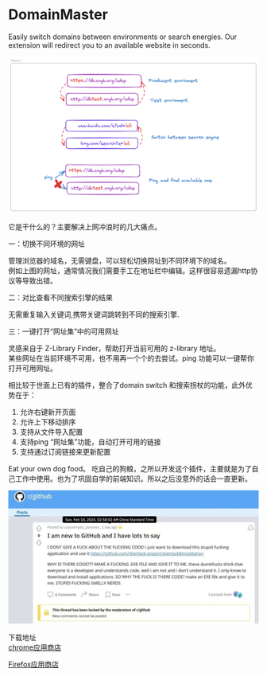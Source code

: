 # DomainMaster
  
Easily switch domains between environments or search energies. Our extension will redirect you to an available website in seconds.

![图例](main.png)   


它是干什么的？主要解决上网冲浪时的几大痛点。

一：切换不同环境的网址

管理浏览器的域名，无需键盘，可以轻松切换网址到不同环境下的域名。     
例如上图的网址，通常情况我们需要手工在地址栏中编辑。这样很容易遗漏http协议等导致出错。

二：对比查看不同搜索引擎的结果

无需重复输入关键词,携带关键词跳转到不同的搜索引擎.

三：一键打开“网址集”中的可用网址

灵感来自于 Z-Library Finder，帮助打开当前可用的 z-library 地址。      
某些网址在当前环境不可用，也不用再一个个的去尝试。ping 功能可以一键帮你打开可用网址。

相比较于世面上已有的插件，整合了domain switch 和搜索拐杖的功能，此外优势在于： 
1. 允许右键新开页面
2. 允许上下移动排序
3. 支持从文件导入配置
4. 支持ping “网址集”功能，自动打开可用的链接
5. 支持通过订阅链接来更新配置

Eat your own dog food。 吃自己的狗粮，之所以开发这个插件，主要就是为了自己工作中使用。也为了巩固自学的前端知识。所以之后没意外的话会一直更新。

![newGitHub](newtoGitHub.jpg)

下载地址  
[chrome应用商店](https://chromewebstore.google.com/detail/domain-master/pbpfhhnnhmhbcpolipadlglokclogaeh?utm_source=ext_app_menu)

[Firefox应用商店](https://addons.mozilla.org/zh-CN/firefox/addon/domain-master-and-ping/?utm_source=addons.mozilla.org&utm_medium=referral&utm_content=search)